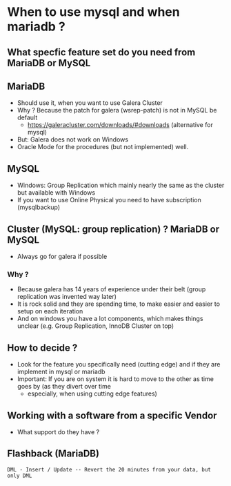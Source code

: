 # When to use mysql and when mariadb ? 

## What specfic feature set do you need from MariaDB or MySQL 

## MariaDB 

  * Should use it, when you want to use Galera Cluster 
  * Why ? Because the patch for galera (wsrep-patch) is not in MySQL be default 
    * https://galeracluster.com/downloads/#downloads (alternative for mysql) 
  * But: Galera does not work on Windows
  * Oracle Mode for the procedures (but not implemented) well.   

## MySQL 

  * Windows: Group Replication which mainly nearly the same as the cluster but available with Windows 
  * If you want to use Online Physical you need to have subscription (mysqlbackup) 
 
## Cluster (MySQL: group replication) ? MariaDB or MySQL 

  * Always go for galera if possible 

### Why ? 

  * Because galera has 14 years of experience under their belt (group replication was invented way later) 
  * It is rock solid and they are spending time, to make easier and easier to setup on each iteration 
  * And on windows you have a lot components, which makes things unclear (e.g. Group Replication, InnoDB Cluster on top) 

## How to decide ?

  * Look for the feature you specifically need (cutting edge) and if they are implement in mysql or mariadb 
  * Important: If you are on system it is hard to move to the other as time goes by (as they divert over time
    - especially, when using cutting edge features)
  
## Working with a software from a specific Vendor 

  * What support do they have ? 
 
## Flashback (MariaDB) 

```
DML - Insert / Update -- Revert the 20 minutes from your data, but only DML 
```


